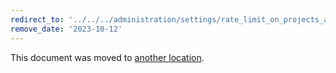 ```yaml
---
redirect_to: '../../../administration/settings/rate_limit_on_projects_api.md'
remove_date: '2023-10-12'
---
```


This document was moved to [another location](../../../administration/settings/rate_limit_on_projects_api.md).

<!-- This redirect file can be deleted after <2023-10-12>. -->
<!-- Redirects that point to other docs in the same project expire in three months. -->
<!-- Redirects that point to docs in a different project or site (for example, link is not relative and starts with `https:`) expire in one year. -->
<!-- Before deletion, see: https://docs.gitlab.com/ee/development/documentation/redirects.html -->
